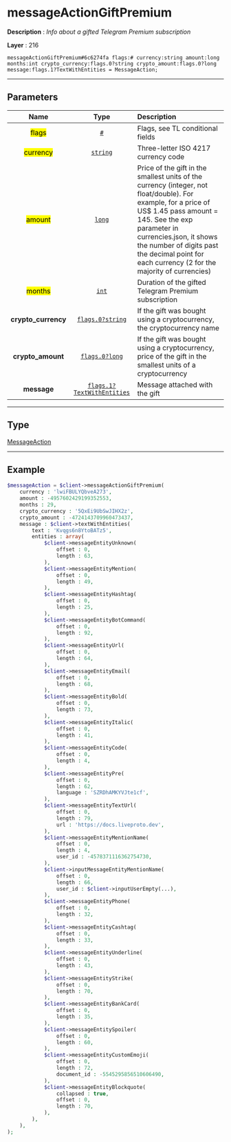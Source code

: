 # messageActionGiftPremium

**Description** : *Info about a gifted Telegram Premium subscription*

**Layer** : 216

```tl
messageActionGiftPremium#6c6274fa flags:# currency:string amount:long months:int crypto_currency:flags.0?string crypto_amount:flags.0?long message:flags.1?TextWithEntities = MessageAction;
```

---

## Parameters

| Name | Type | Description |
| :---: | :---: | :--- |
| <mark>flags</mark> | [`#`](type/#) | Flags, see TL conditional fields |
| <mark>currency</mark> | [`string`](type/string) | Three-letter ISO 4217 currency code |
| <mark>amount</mark> | [`long`](type/long) | Price of the gift in the smallest units of the currency (integer, not float/double). For example, for a price of US$ 1.45 pass amount = 145. See the exp parameter in currencies.json, it shows the number of digits past the decimal point for each currency (2 for the majority of currencies) |
| <mark>months</mark> | [`int`](type/int) | Duration of the gifted Telegram Premium subscription |
| **crypto_currency** | [`flags.0?string`](type/string) | If the gift was bought using a cryptocurrency, the cryptocurrency name |
| **crypto_amount** | [`flags.0?long`](type/long) | If the gift was bought using a cryptocurrency, price of the gift in the smallest units of a cryptocurrency |
| **message** | [`flags.1?TextWithEntities`](type/TextWithEntities) | Message attached with the gift |

---

## Type

[MessageAction](type/MessageAction)

---

## Example

```php
$messageAction = $client->messageActionGiftPremium(
	currency : 'lwiFBULYQbveA273',
	amount : -4957602429199352553,
	months : 29,
	crypto_currency : '5QxEi9UbSwJIHX2z',
	crypto_amount : -4724143709960473437,
	message : $client->textWithEntities(
		text : 'Kvqgs6n8YtoBATz5',
		entities : array(
			$client->messageEntityUnknown(
				offset : 0,
				length : 63,
			),
			$client->messageEntityMention(
				offset : 0,
				length : 49,
			),
			$client->messageEntityHashtag(
				offset : 0,
				length : 25,
			),
			$client->messageEntityBotCommand(
				offset : 0,
				length : 92,
			),
			$client->messageEntityUrl(
				offset : 0,
				length : 64,
			),
			$client->messageEntityEmail(
				offset : 0,
				length : 68,
			),
			$client->messageEntityBold(
				offset : 0,
				length : 73,
			),
			$client->messageEntityItalic(
				offset : 0,
				length : 41,
			),
			$client->messageEntityCode(
				offset : 0,
				length : 4,
			),
			$client->messageEntityPre(
				offset : 0,
				length : 62,
				language : 'SZRDhAMKYVJte1cf',
			),
			$client->messageEntityTextUrl(
				offset : 0,
				length : 79,
				url : 'https://docs.liveproto.dev',
			),
			$client->messageEntityMentionName(
				offset : 0,
				length : 4,
				user_id : -4578371116362754730,
			),
			$client->inputMessageEntityMentionName(
				offset : 0,
				length : 66,
				user_id : $client->inputUserEmpty(...),
			),
			$client->messageEntityPhone(
				offset : 0,
				length : 32,
			),
			$client->messageEntityCashtag(
				offset : 0,
				length : 33,
			),
			$client->messageEntityUnderline(
				offset : 0,
				length : 43,
			),
			$client->messageEntityStrike(
				offset : 0,
				length : 70,
			),
			$client->messageEntityBankCard(
				offset : 0,
				length : 35,
			),
			$client->messageEntitySpoiler(
				offset : 0,
				length : 60,
			),
			$client->messageEntityCustomEmoji(
				offset : 0,
				length : 72,
				document_id : -5545295856510606490,
			),
			$client->messageEntityBlockquote(
				collapsed : true,
				offset : 0,
				length : 70,
			),
		),
	),
);
```